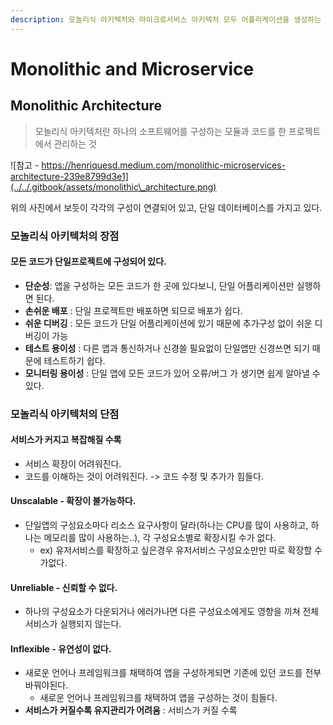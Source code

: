 ```yaml
---
description: 모놀리식 아키텍처와 마이크로서비스 아키텍처 모두 어플리케이션을 생성하는 데 사용하는 아키텍처
---
```


# Monolithic and Microservice

## Monolithic Architecture

> 모놀리식 아키텍처란 하나의 소프트웨어를 구성하는 모듈과 코드를 한 프로젝트에서 관리하는 것

![참고 - https://henriquesd.medium.com/monolithic-microservices-architecture-239e8799d3e1](../../.gitbook/assets/monolithic\_architecture.png)

위의 사진에서 보듯이 각각의 구성이 연결되어 있고, 단일 데이터베이스를 가지고 있다.

### 모놀리식 아키텍처의 장점

#### 모든 코드가 단일프로젝트에 구성되어 있다.

* **단순성**: 앱을 구성하는 모든 코드가 한 곳에 있다보니, 단일 어플리케이션만 실행하면 된다.
* **손쉬운 배포** : 단일 프로젝트만 배포하면 되므로 배포가 쉽다.
* **쉬운 디버깅** : 모든 코드가 단일 어플리케이션에 있기 때문에 추가구성 없이 쉬운 디버깅이 가능
* **테스트 용이성** : 다른 앱과 통신하거나 신경쓸 필요없이 단일앱만 신경쓰면 되기 때문에 테스트하기 쉽다.
* **모니터링 용이성** : 단일 앱에 모든 코드가 있어 오류/버그 가 생기면 쉽게 알아낼 수 있다.

### 모놀리식 아키텍처의 단점

#### 서비스가 커지고 복잡해질 수록

* 서비스 확장이 어려워진다.
* 코드를 이해하는 것이 어려워진다. -> 코드 수정 및 추가가 힘들다.

#### Unscalable - 확장이 불가능하다.

* 단일앱의 구성요소마다 리소스 요구사항이 달라(하나는 CPU를 많이 사용하고, 하나는 메모리를 많이 사용하는..), 각 구성요소별로 확장시킬 수가 없다.
  * ex) 유저서비스를 확장하고 싶은경우 유저서비스 구성요소만만 따로 확장할 수가없다.

#### Unreliable - 신뢰할 수 없다.

* 하나의 구성요소가 다운되거나 에러가나면 다른 구성요소에게도 영향을 끼쳐 전체 서비스가 실행되지 않는다.

#### Inflexible - 유연성이 없다.

* 새로운 언어나 프레임워크를 채택하여 앱을 구성하게되면 기존에 있던 코드를 전부 바꿔야된다.
  * 새로운 언어나 프레임워크를 채택하여 앱을 구성하는 것이 힘들다.
* **서비스가 커질수록 유지관리가 어려움** : 서비스가 커질 수록
